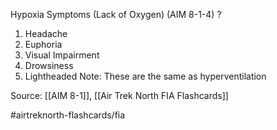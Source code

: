 Hypoxia Symptoms (Lack of Oxygen) (AIM 8-1-4)
?
1. Headache
2. Euphoria
3. Visual Impairment
4. Drowsiness
5. Lightheaded
Note:  These are the same as hyperventilation

Source: [[AIM 8-1]], [[Air Trek North FIA Flashcards]]

#airtreknorth-flashcards/fia